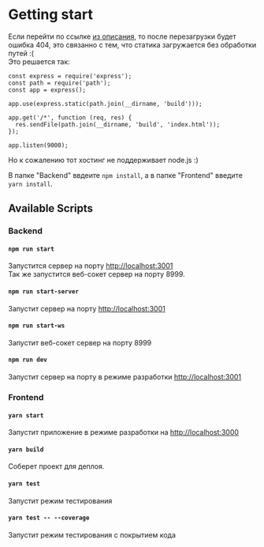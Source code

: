 # Getting start

Если перейти по ссылке [из описания](http://social-net-react.ru), то после перезагрузки будет ошибка 404, это связанно с тем, что статика загружается без обработки путей :( \
Это решается так: 
```
const express = require('express');
const path = require('path');
const app = express();

app.use(express.static(path.join(__dirname, 'build')));

app.get('/*', function (req, res) {
  res.sendFile(path.join(__dirname, 'build', 'index.html'));
});

app.listen(9000);
```
Но к сожалению тот хостинг не поддерживает node.js :)

В папке "Backend" ввдеите `npm install`, а в папке "Frontend" введите `yarn install`.

## Available Scripts

### Backend

#### `npm run start`

Запустится сервер на порту [http://localhost:3001](http://localhost:3001) \
Так же запустится веб-сокет сервер на порту 8999.

#### `npm run start-server`

Запустит сервер на порту [http://localhost:3001](http://localhost:3001)

#### `npm run start-ws`

Запустит веб-сокет сервер на порту 8999

#### `npm run dev`

Запустит сервер на порту в режиме разработки [http://localhost:3001](http://localhost:3001)

### Frontend

#### `yarn start`

Запустит приложение в режиме разработки на [http://localhost:3000](http://localhost:3000)

#### `yarn build`

Соберет проект для деплоя.

#### `yarn test`

Запустит режим тестирования

#### `yarn test -- --coverage`

Запустит режим тестирования с покрытием кода
